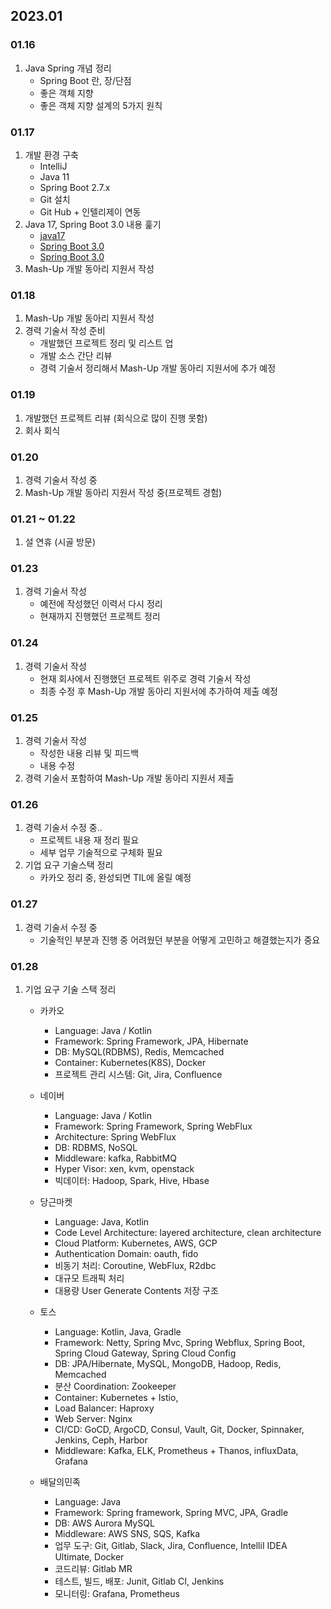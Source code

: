 ## 2023.01
### 01.16
1. Java Spring 개념 정리  
   + Spring Boot 란, 장/단점
   + 좋은 객체 지향
   + 좋은 객체 지향 설계의 5가지 원칙
### 01.17
   1. 개발 환경 구축
      + IntelliJ
      + Java 11
      + Spring Boot 2.7.x
      + Git 설치 
      + Git Hub + 인텔리제이 연동
   2. Java 17, Spring Boot 3.0 내용 훑기
      + [java17](https://madplay.github.io/post/what-is-new-java-17)
      + [Spring Boot 3.0](https://marrrang.tistory.com/101?category=925235)
      + [Spring Boot 3.0](https://velog.io/@jaehyunup/%EB%8B%A4%EA%B0%80%EC%98%A4%EB%8A%94-Spring-6.0-Boot-3.0-%EB%A6%B4%EB%A6%AC%EC%A6%88%EC%97%90%EC%84%9C%EC%9D%98-%EC%A3%BC%EB%AA%A9%ED%95%A0%EB%A7%8C%ED%95%9C-%EB%B3%80%EA%B2%BD)
   3. Mash-Up 개발 동아리 지원서 작성
### 01.18
1. Mash-Up 개발 동아리 지원서 작성
2. 경력 기술서 작성 준비
   + 개발했던 프로젝트 정리 및 리스트 업
   + 개발 소스 간단 리뷰
   + 경력 기술서 정리해서 Mash-Up 개발 동아리 지원서에 추가 예정
### 01.19
   1. 개발했던 프로젝트 리뷰 (회식으로 많이 진행 못함)
   2. 회사 회식
### 01.20
1. 경력 기술서 작성 중
2. Mash-Up 개발 동아리 지원서 작성 중(프로젝트 경험)
### 01.21 ~ 01.22 
   1. 설 연휴 (시골 방문)
### 01.23
1. 경력 기술서 작성
   + 예전에 작성했던 이력서 다시 정리
   + 현재까지 진행했던 프로젝트 정리
### 01.24
   1. 경력 기술서 작성
      + 현재 회사에서 진행했던 프로젝트 위주로 경력 기술서 작성
      + 최종 수정 후 Mash-Up 개발 동아리 지원서에 추가하여 제출 예정
### 01.25
   1. 경력 기술서 작성
      + 작성한 내용 리뷰 및 피드백
      + 내용 수정
   2. 경력 기술서 포함하여 Mash-Up 개발 동아리 지원서 제출
### 01.26
   1. 경력 기술서 수정 중..
      + 프로젝트 내용 재 정리 필요
      + 세부 업무 기술적으로 구체화 필요
   2. 기업 요구 기술스택 정리
      + 카카오 정리 중, 완성되면 TIL에 올릴 예정
### 01.27
   1. 경력 기술서 수정 중
      + 기술적인 부분과 진행 중 어려웠던 부분을 어떻게 고민하고 해결했는지가 중요
### 01.28
   1. 기업 요구 기술 스택 정리
      + 카카오
        * Language: Java / Kotlin
        * Framework: Spring Framework, JPA, Hibernate
        * DB: MySQL(RDBMS), Redis, Memcached
        * Container: Kubernetes(K8S), Docker
        * 프로젝트 관리 시스템: Git, Jira, Confluence
      
      + 네이버
        * Language: Java / Kotlin
        * Framework: Spring Framework, Spring WebFlux
        * Architecture: Spring WebFlux
        * DB: RDBMS, NoSQL
        * Middleware: kafka, RabbitMQ
        * Hyper Visor: xen, kvm, openstack
        * 빅데이터: Hadoop, Spark,  Hive, Hbase
   
      + 당근마켓
        * Language: Java, Kotlin
        * Code Level Architecture: layered architecture, clean architecture
        * Cloud Platform: Kubernetes, AWS, GCP
        * Authentication Domain: oauth, fido
        * 비동기 처리: Coroutine, WebFlux, R2dbc
        * 대규모 트래픽 처리
        * 대용량 User Generate Contents 저장 구조

      + 토스
        * Language: Kotlin, Java, Gradle
        * Framework: Netty, Spring Mvc, Spring Webflux, Spring Boot, Spring Cloud Gateway, Spring Cloud Config
        * DB: JPA/Hibernate, MySQL, MongoDB, Hadoop, Redis, Memcached
        * 분산 Coordination: Zookeeper
        * Container: Kubernetes + Istio,
        * Load Balancer: Haproxy
        * Web Server: Nginx
        * CI/CD: GoCD, ArgoCD, Consul, Vault, Git, Docker, Spinnaker, Jenkins, Ceph, Harbor
        * Middleware: Kafka, ELK, Prometheus + Thanos, influxData, Grafana
   
      + 배달의민족
        * Language: Java
        * Framework: Spring framework, Spring MVC, JPA, Gradle
        * DB: AWS Aurora MySQL
        * Middleware: AWS SNS, SQS, Kafka
        * 업무 도구: Git, Gitlab, Slack, Jira, Confluence, IntelliI IDEA Ultimate, Docker
        * 코드리뷰: Gitlab MR
        * 테스트, 빌드, 배포: Junit, Gitlab CI, Jenkins
        * 모니터링: Grafana, Prometheus

